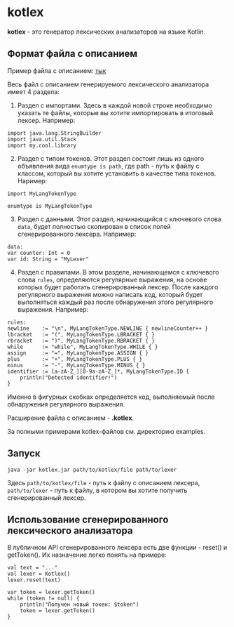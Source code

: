# kotlex

**kotlex** - это генератор лексических анализаторов на языке Kotlin.


## Формат файла с описанием

Пример файла с описанием: [тык](https://github.com/sttie/kotlex/blob/master/examples/SimpleLexer.kt)

Весь файл с описанием генерируемого лексического анализатора имеет 4 раздела:

1. Раздел с импортами. Здесь в каждой новой строке необходимо указать те файлы, которые вы хотите импортировать в итоговый лексер. Например:

```
import java.lang.StringBuilder
import java.util.Stack
import my.cool.library
```

2. Раздел с типом токенов. Этот раздел состоит лишь из одного объявления вида ```enumtype is path```, где path - путь к файлу с классом, который вы хотите установить в качестве типа токенов. Наример:

```
import MyLangTokenType

enumtype is MyLangTokenType
```

3. Раздел с данными. Этот раздел, начинающийся с ключевого слова ```data```, будет полностью скопирован в список полей сгенерированного лексера. Например:

```
data:
var counter: Int = 0
var id: String = "MyLexer"
```

4. Раздел с правилами. В этом разделе, начинающемся с ключевого слова ```rules```, определяются регулярные выражения, на основе которых будет работать сгенерированный лексер. После каждого регулярного выражения можно написать код, который будет выполняться каждый раз после обнаружения этого регулярного выражения. Например:

```
rules:
newline    := "\n", MyLangTokenType.NEWLINE { newlineCounter++ }
lbracket   := "(", MyLangTokenType.LBRACKET { }
rbracket   := ")", MyLangTokenType.RBRACKET { }
while      := "while", MyLangTokenType.WHILE { }
assign     := "=", MyLangTokenType.ASSIGN { }
plus       := "+", MyLangTokenType.PLUS { }
minus      := "-", MyLangTokenType.MINUS { }
identifier := [a-zA-Z_][0-9a-zA-Z_]*, MyLangTokenType.ID {
    println("Detected identifier!")
}
```

Именно в фигурных скобках определяется код, выполняемый после обнаружения регулярного выражения.

Расширение файла с описанием - **.kotlex**.

За полными примерами kotlex-файлов см. директорию examples.


## Запуск

```java -jar kotlex.jar path/to/kotlex/file path/to/lexer```

Здесь ```path/to/kotlex/file``` - путь к файлу с описанием лексера, ```path/to/lexer``` - путь к файлу,
в котором вы хотите получить сгенерированный лексер.

## Использование сгенерированного лексического анализатора

В публичном API сгенерированного лексера есть две функции - reset() и getToken(). Их назначение легко понять на примере:

```
val text = "..."
val lexer = Kotlex()
lexer.reset(text)

var token = lexer.getToken()
while (token != null) {
    println("Получен новый токен: $token")
    token = lexer.getToken()
}
```